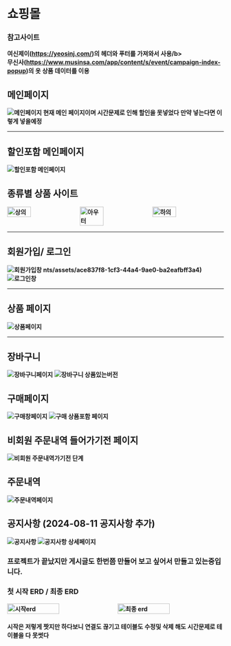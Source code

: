 # 쇼핑몰
### 참고사이트 
<b>여신제이(https://yeosinj.com/)의 헤더와 푸터를 가져와서 사용/b><br>
<b>무신사(https://www.musinsa.com/app/content/s/event/campaign-index-popup)의 옷 상품 데이터를 이용</b>
## 메인페이지
![메인페이지](https://github.com/user-attachments/assets/1a4c17e1-afb1-4a08-bc2e-5d838dc6b6ea)
<strong>현재 메인 페이지이며 시간문제로 인해 할인을 못넣었다 만약 넣는다면 이렇게 넣을예정</srong>
<hr>

## 할인포함 메인페이지
![할인포함 메인페이지](https://github.com/user-attachments/assets/06187eb6-3634-439e-ba4d-8f6b4f308304)

## 종류별 상품 사이트
<div style="display: flex; justify-content: space-between;">
    <img src="https://github.com/user-attachments/assets/41dbea91-6d2e-4a5a-8807-75c8914ce2da" alt="상의" style="width: 33%;">
    <img src="https://github.com/user-attachments/assets/b7bf3a3b-3d13-4dde-8429-6c8dfc459a06" alt="아우터" style="width: 33%;">
    <img src="https://github.com/user-attachments/assets/bf4225bf-525d-4e02-ae1f-de43945e919f" alt="하의" style="width: 33%;">
</div>
<hr>

## 회원가입/ 로그인
![회원가입창](https://github.com/user-attachments/assets/43183391-8533-4e33-ad82-8d078bef04e2)
nts/assets/ace837f8-1cf3-44a4-9ae0-ba2eafbff3a4)
![로그인창](https://github.com/user-attachments/assets/6e15104b-0427-4b40-9714-21d81ac7c601)
<hr>

## 상품 페이지
![상품페이지](https://github.com/user-attachments/assets/ca2c6bd3-f09c-498d-b4df-f317f194d7a8)
<hr>

## 장바구니
![장바구니페이지](https://github.com/user-attachments/assets/b6407ecf-f0d0-45d1-a410-5bdc1ad50f41)
![장바구니 상품있는버전](https://github.com/user-attachments/assets/21f50709-6293-4990-b323-108e1d459ab9)

## 구매페이지
![구매창페이지](https://github.com/user-attachments/assets/1683f53f-ce1e-43fc-b48a-947e80946927)
![구매 상품포함 페이지](https://github.com/user-attachments/assets/b2db6f81-915e-4a69-a6ce-e239aa7d3dca)

## 비회원 주문내역 들어가기전 페이지
![비회원 주문내역가기전 단계](https://github.com/user-attachments/assets/0004c247-2bac-42ed-a115-f2d3c2b1835b)

## 주문내역
![주문내역페이지](https://github.com/user-attachments/assets/227b11ad-c8ae-4b92-a0c5-8c061e3f9377)

## 공지사항 (2024-08-11 공지사항 추가)
![공지사항](https://github.com/user-attachments/assets/0ae27176-fae0-4f28-a208-2a2146c69054)
![공지사항 상세페이지](https://github.com/user-attachments/assets/bc8cb11b-1f24-490c-b45b-2a4c89e3937e)
### 프로젝트가 끝났지만 게시글도 한번쯤 만들어 보고 싶어서 만들고 있는중입니다.

### 첫 시작 ERD / 최종 ERD
<div style="display: flex; justify-content: space-between;">
    <img src="https://github.com/user-attachments/assets/bc885eee-6e9f-4df8-87e9-1018729ea00f" alt="시작erd" style="width: 49%;">
    <img src="https://github.com/user-attachments/assets/8f9636a8-0153-48e6-a578-e262df159510" alt="최종 erd" style="width: 49%;">
</div>

#### 시작은 저렇게 짯지만 하다보니 연결도 끊기고 테이블도 수정및 삭제 해도 시간문제로 테이블을 다 못썻다
